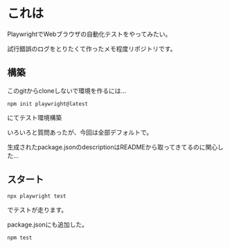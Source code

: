 # これは
PlaywrightでWebブラウザの自動化テストをやってみたい。

試行錯誤のログをとりたくて作ったメモ程度リポジトリです。

## 構築
このgitからcloneしないで環境を作るには…
```
npm init playwright@latest
```
にてテスト環境構築

いろいろと質問あったが、今回は全部デフォルトで。

生成されたpackage.jsonのdescriptionはREADMEから取ってきてるのに関心した…

## スタート
```
npx playwright test
```
でテストが走ります。

package.jsonにも追加した。
```
npm test
```